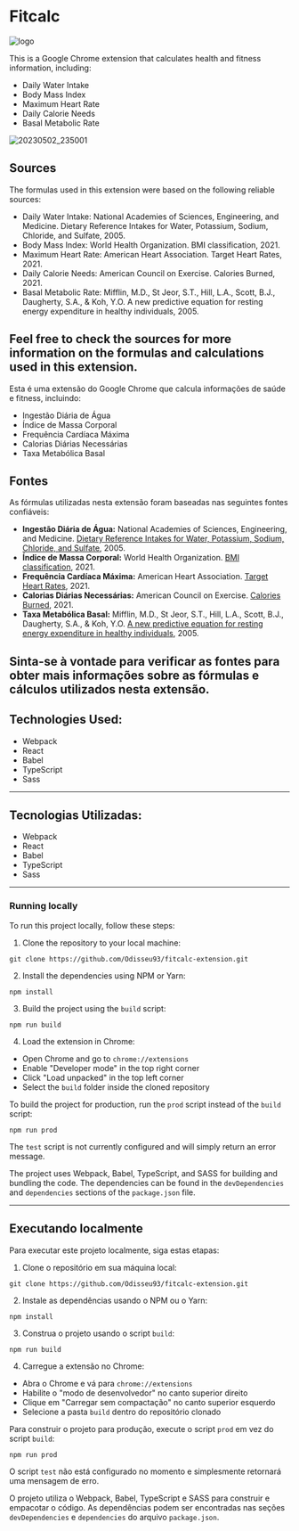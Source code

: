 # Fitcalc
![logo](https://user-images.githubusercontent.com/76600539/235824118-1520f429-d8f5-47ef-8deb-cc5bb6d99b32.png)

This is a Google Chrome extension that calculates health and fitness information, including:

- Daily Water Intake
- Body Mass Index
- Maximum Heart Rate
- Daily Calorie Needs
- Basal Metabolic Rate

![20230502_235001](https://user-images.githubusercontent.com/76600539/235824577-9e5cfe1e-6f19-4084-9bb7-ded9805bd794.gif)


## Sources
The formulas used in this extension were based on the following reliable sources:

- Daily Water Intake: National Academies of Sciences, Engineering, and Medicine. Dietary Reference Intakes for Water, Potassium, Sodium, Chloride, and Sulfate, 2005.
- Body Mass Index: World Health Organization. BMI classification, 2021.
- Maximum Heart Rate: American Heart Association. Target Heart Rates, 2021.
- Daily Calorie Needs: American Council on Exercise. Calories Burned, 2021.
- Basal Metabolic Rate: Mifflin, M.D., St Jeor, S.T., Hill, L.A., Scott, B.J., Daugherty, S.A., & Koh, Y.O. A new predictive equation for resting energy expenditure in healthy individuals, 2005.

Feel free to check the sources for more information on the formulas and calculations used in this extension.
---
Esta é uma extensão do Google Chrome que calcula informações de saúde e fitness, incluindo:

- Ingestão Diária de Água
- Índice de Massa Corporal
- Frequência Cardíaca Máxima
- Calorias Diárias Necessárias
- Taxa Metabólica Basal

## Fontes

As fórmulas utilizadas nesta extensão foram baseadas nas seguintes fontes confiáveis:

- **Ingestão Diária de Água:** National Academies of Sciences, Engineering, and Medicine. [Dietary Reference Intakes for Water, Potassium, Sodium, Chloride, and Sulfate](https://www.nap.edu/catalog/10925/dietary-reference-intakes-for-water-potassium-sodium-chloride-and-sulfate), 2005.
- **Índice de Massa Corporal:** World Health Organization. [BMI classification](https://www.who.int/health-topics/obesity#tab=tab_2), 2021.
- **Frequência Cardíaca Máxima:** American Heart Association. [Target Heart Rates](https://www.heart.org/en/healthy-living/fitness/fitness-basics/target-heart-rates), 2021.
- **Calorias Diárias Necessárias:** American Council on Exercise. [Calories Burned](https://www.acefitness.org/education-and-resources/lifestyle/blog/112/what-are-calories-and-how-do-we-burn-them/), 2021.
- **Taxa Metabólica Basal:** Mifflin, M.D., St Jeor, S.T., Hill, L.A., Scott, B.J., Daugherty, S.A., &amp; Koh, Y.O. [A new predictive equation for resting energy expenditure in healthy individuals](https://www.ncbi.nlm.nih.gov/pubmed/15883556), 2005.

Sinta-se à vontade para verificar as fontes para obter mais informações sobre as fórmulas e cálculos utilizados nesta extensão.
---
## Technologies Used:

- Webpack
- React
- Babel
- TypeScript
- Sass
---
## Tecnologias Utilizadas:

- Webpack
- React
- Babel
- TypeScript
- Sass
---
### Running locally
To run this project locally, follow these steps:

1. Clone the repository to your local machine:
```
git clone https://github.com/Odisseu93/fitcalc-extension.git
```

2. Install the dependencies using NPM or Yarn:
```
npm install
```

3. Build the project using the `build` script:
```
npm run build
```

4. Load the extension in Chrome:
- Open Chrome and go to `chrome://extensions`
- Enable "Developer mode" in the top right corner
- Click "Load unpacked" in the top left corner
- Select the `build` folder inside the cloned repository

To build the project for production, run the `prod` script instead of the `build` script:
```
npm run prod
```

The `test` script is not currently configured and will simply return an error message.

The project uses Webpack, Babel, TypeScript, and SASS for building and bundling the code. The dependencies can be found in the `devDependencies` and `dependencies` sections of the `package.json` file.


---

## Executando localmente
Para executar este projeto localmente, siga estas etapas:

1. Clone o repositório em sua máquina local:
```
git clone https://github.com/Odisseu93/fitcalc-extension.git
```

2. Instale as dependências usando o NPM ou o Yarn:
```
npm install
```

3. Construa o projeto usando o script `build`:
```
npm run build
```

4. Carregue a extensão no Chrome:
- Abra o Chrome e vá para `chrome://extensions`
- Habilite o "modo de desenvolvedor" no canto superior direito
- Clique em "Carregar sem compactação" no canto superior esquerdo
- Selecione a pasta `build` dentro do repositório clonado

Para construir o projeto para produção, execute o script `prod` em vez do script `build`:
```
npm run prod
```

O script `test` não está configurado no momento e simplesmente retornará uma mensagem de erro.

O projeto utiliza o Webpack, Babel, TypeScript e SASS para construir e empacotar o código. As dependências podem ser encontradas nas seções `devDependencies` e `dependencies` do arquivo `package.json`.
